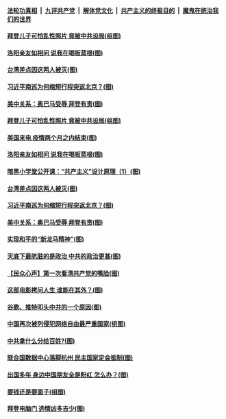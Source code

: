 ####  [法轮功真相](../../../../basic/blob/master/README.md?t=10200402) &nbsp;|&nbsp; [九评共产党](../../../../9ping.md/blob/master/README.md?t=10200402) &nbsp;|&nbsp; [解体党文化](../../../../jtdwh.md/blob/master/README.md?t=10200402)  &nbsp;|&nbsp; [共产主义的终极目的](../../../../gczydzjmd.md/blob/master/README.md?t=10200402) &nbsp;|&nbsp; [魔鬼在统治我们的世界](../../../../mgztzwmdsj.md/blob/master/README.md?t=10200402) 

#### [拜登儿子可怕乱性照片 竟被中共设局(组图)](../pages/p4/949631.md?t=10200402) 

#### [洛阳亲友如相问 说我在喝板蓝根(图)](../pages/p4/949653.md?t=10200402) 

#### [台湾差点因这两人被灭(图)](../pages/p4/949582.md?t=10200402) 


#### [习近平南巡为何缩短行程突返北京？(图)](../pages/p4/949598.md?t=10200402) 

#### [美中关系：奥巴马受辱 拜登有责(图)](../pages/p4/949581.md?t=10200402) 

#### [拜登儿子可怕乱性照片 竟被中共设局(组图)](../pages/p4/949631.md?t=10200402) 

#### [美国来电 疫情两个月之内结束(图)](../pages/p4/949656.md?t=10200402) 

#### [洛阳亲友如相问 说我在喝板蓝根(图)](../pages/p4/949653.md?t=10200402) 

#### [暗黑小学堂公开课：“共产主义”设计原理（1）(图)](../pages/p4/949650.md?t=10200402) 

#### [台湾差点因这两人被灭(图)](../pages/p4/949582.md?t=10200402) 


#### [习近平南巡为何缩短行程突返北京？(图)](../pages/p4/949598.md?t=10200402) 

#### [美中关系：奥巴马受辱 拜登有责(图)](../pages/p4/949581.md?t=10200402) 

#### [实现和平的“新龙马精神”(图)](../pages/p4/949587.md?t=10200402) 

#### [天底下最肮脏的是政治 中共的政治更甚(图)](../pages/p4/949579.md?t=10200402) 

#### [【民众心声】第一次看清共产党的嘴脸(图)](../pages/p4/949084.md?t=10200402) 

#### [这部电影拷问人生 谁能在其外？(图)](../pages/p4/949592.md?t=10200402) 

#### [谷歌、推特叩头中共的一个原因(图)](../pages/p4/949586.md?t=10200402) 

#### [中国再次被列侵犯网络自由最严重国家(组图)](../pages/p4/949480.md?t=10200402) 


#### [中共拿什么分给百姓?(图)](../pages/p4/949497.md?t=10200402) 

#### [联合国数据中心落脚杭州 民主国家定会抵制(图)](../pages/p4/949503.md?t=10200402) 

#### [出国多年 身边中国朋友全是粉红 怎么办？(图)](../pages/p4/949487.md?t=10200402) 

#### [要钱还是要面子(组图)](../pages/p4/949483.md?t=10200402) 

#### [拜登电脑门 选情凶多吉少(图)](../pages/p4/949508.md?t=10200402) 

